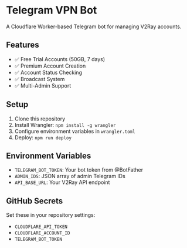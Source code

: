 # Telegram VPN Bot

A Cloudflare Worker-based Telegram bot for managing V2Ray accounts.

## Features

- ✅ Free Trial Accounts (50GB, 7 days)
- ✅ Premium Account Creation
- ✅ Account Status Checking
- ✅ Broadcast System
- ✅ Multi-Admin Support

## Setup

1. Clone this repository
2. Install Wrangler: `npm install -g wrangler`
3. Configure environment variables in `wrangler.toml`
4. Deploy: `npm run deploy`

## Environment Variables

- `TELEGRAM_BOT_TOKEN`: Your bot token from @BotFather
- `ADMIN_IDS`: JSON array of admin Telegram IDs
- `API_BASE_URL`: Your V2Ray API endpoint

## GitHub Secrets

Set these in your repository settings:

- `CLOUDFLARE_API_TOKEN`
- `CLOUDFLARE_ACCOUNT_ID`
- `TELEGRAM_BOT_TOKEN`
